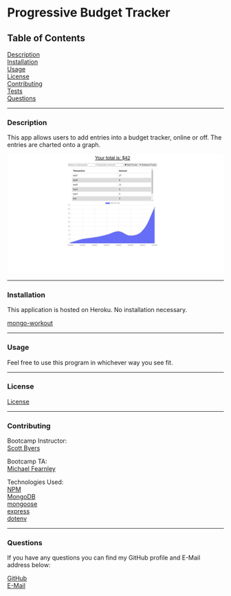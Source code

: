 # Progressive Budget Tracker

## Table of Contents  

[Description](#Description)  
[Installation](#Installation)  
[Usage](#Usage)  
[License](#License)  
[Contributing](#Contributing)  
[Tests](#Tests)  
[Questions](#Questions)  


---
<a name="Description"></a>
### Description

This app allows users to add entries into a budget tracker, online or off. The entries are charted onto a graph.

![Screenshot:](https://github.com/rroyalty/budget-tracker/blob/main/public/screenshot.jpg)  


---
<a name="Installation"></a>
### Installation 

This application is hosted on Heroku. No installation necessary.

[mongo-workout](https://rr-budget-tracker-hw.herokuapp.com/)


---
<a name="Usage"></a>
### Usage

Feel free to use this program in whichever way you see fit.

---
<a name="License"></a>
### License

[License](./LICENSE)

---
<a name="Contributing"></a>
### Contributing

Bootcamp Instructor:  
[Scott Byers](https://github.com/switch120)  

Bootcamp TA:  
[Michael Fearnley](https://michaelfearnley.com/)  

Technologies Used:  
[NPM](https://www.npmjs.com/)  
[MongoDB](https://www.mongodb.com/)  
[mongoose](https://mongoosejs.com//)  
[express](https://expressjs.com/)  
[dotenv](https://www.npmjs.com/package/dotenv)  


---
<a name="Questions"></a>
### Questions

If you have any questions you can find my GitHub profile and E-Mail address below:  

[GitHub](https://github.com/rroyalty/)  
[E-Mail](rroyalty@gmail.com)